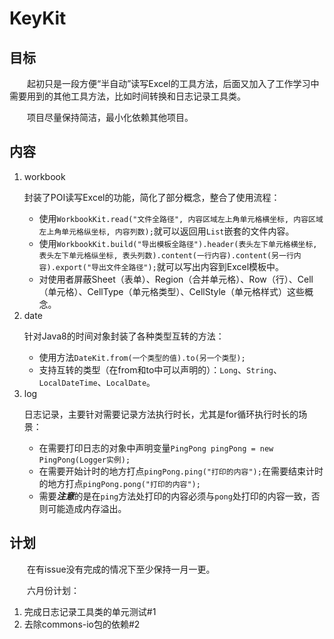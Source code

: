 # KeyKit
## 目标
&emsp;&emsp;起初只是一段方便“半自动”读写Excel的工具方法，后面又加入了工作学习中需要用到的其他工具方法，比如时间转换和日志记录工具类。<p/>
&emsp;&emsp;项目尽量保持简洁，最小化依赖其他项目。
## 内容
1. workbook<p/>
    封装了POI读写Excel的功能，简化了部分概念，整合了使用流程：<p/>
    * 使用`WorkbookKit.read("文件全路径", 内容区域左上角单元格横坐标, 内容区域左上角单元格纵坐标, 内容列数);`就可以返回用`List`嵌套的文件内容。
    * 使用`WorkbookKit.build("导出模板全路径").header(表头左下单元格横坐标, 表头左下单元格纵坐标, 表头列数).content(一行内容).content(另一行内容).export("导出文件全路径");`就可以写出内容到Excel模板中。
    * 对使用者屏蔽Sheet（表单）、Region（合并单元格）、Row（行）、Cell（单元格）、CellType（单元格类型）、CellStyle（单元格样式）这些概念。
2. date<p/>
    针对Java8的时间对象封装了各种类型互转的方法：<p/>
    * 使用方法`DateKit.from(一个类型的值).to(另一个类型);`
    * 支持互转的类型（在from和to中可以声明的）：`Long`、`String`、`LocalDateTime`、`LocalDate`。
3. log<p/>
    日志记录，主要针对需要记录方法执行时长，尤其是for循环执行时长的场景：<p/>
    * 在需要打印日志的对象中声明变量`PingPong pingPong = new PingPong(Logger实例);`
    * 在需要开始计时的地方打点`pingPong.ping("打印的内容");`在需要结束计时的地方打点`pingPong.pong("打印的内容");`
    * 需要***注意***的是在`ping`方法处打印的内容必须与`pong`处打印的内容一致，否则可能造成内存溢出。
## 计划
&emsp;&emsp;在有issue没有完成的情况下至少保持一月一更。<p/>
&emsp;&emsp;六月份计划：
1. 完成日志记录工具类的单元测试#1
2. 去除commons-io包的依赖#2
